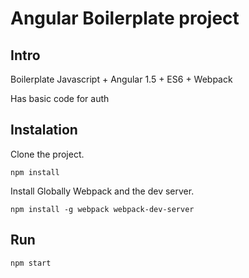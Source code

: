 # Angular Boilerplate project #

## Intro ##


Boilerplate Javascript + Angular 1.5  + ES6 + Webpack

Has basic code for auth

## Instalation ##

Clone the project.

`npm install`

Install Globally Webpack and the dev server.

`npm install -g webpack webpack-dev-server`


## Run ##

`npm start`
